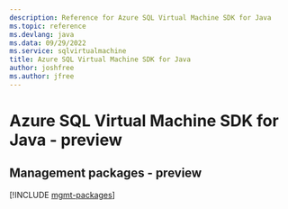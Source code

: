 ```yaml
---
description: Reference for Azure SQL Virtual Machine SDK for Java
ms.topic: reference
ms.devlang: java
ms.data: 09/29/2022
ms.service: sqlvirtualmachine
title: Azure SQL Virtual Machine SDK for Java
author: joshfree
ms.author: jfree
---
```

# Azure SQL Virtual Machine SDK for Java - preview

## Management packages - preview
[!INCLUDE [mgmt-packages](sql-virtual-machine-mgmt-index.md)]